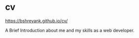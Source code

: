 # cv

https://bshreyank.github.io/cv/

A Brief Introduction about me and my skills as a web developer.
